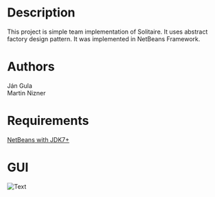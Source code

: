 # Description
This project is simple team implementation of Solitaire. It uses abstract factory design pattern. It was implemented in NetBeans Framework.
# Authors
Ján Gula <br>
Martin Nizner
# Requirements
<a href="http://www.oracle.com/technetwork/java/javase/downloads/jdk-netbeans-jsp-142931.html"> NetBeans with JDK7+ </a>
# GUI
![Text](https://i.imgur.com/Srid9SZ.jpg "GUI")
